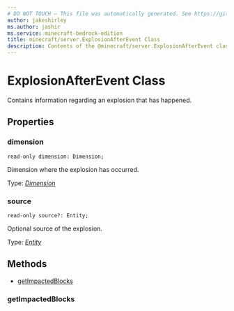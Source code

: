 ```yaml
---
# DO NOT TOUCH — This file was automatically generated. See https://github.com/mojang/minecraftapidocsgenerator to modify descriptions, examples, etc.
author: jakeshirley
ms.author: jashir
ms.service: minecraft-bedrock-edition
title: minecraft/server.ExplosionAfterEvent Class
description: Contents of the @minecraft/server.ExplosionAfterEvent class.
---
```

# ExplosionAfterEvent Class

Contains information regarding an explosion that has happened.

## Properties

### **dimension**
`read-only dimension: Dimension;`

Dimension where the explosion has occurred.

Type: [*Dimension*](Dimension.md)

### **source**
`read-only source?: Entity;`

Optional source of the explosion.

Type: [*Entity*](Entity.md)

## Methods
- [getImpactedBlocks](#getimpactedblocks)

### **getImpactedBlocks**
`
getImpactedBlocks(): Block[]
`

A collection of blocks impacted by this explosion event.

#### **Returns** [*Block*](Block.md)[]
